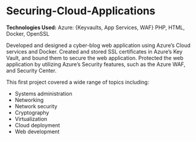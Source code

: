 # Securing-Cloud-Applications

**Technologies Used:** Azure: {Keyvaults, App Services, WAF}
                                PHP, HTML, Docker, OpenSSL

Developed and designed a cyber-blog web application using Azure’s Cloud services and Docker.
Created and stored SSL certificates in Azure’s Key Vault, and bound them to secure the web application.
Protected the web application by utilizing Azure’s Security features, such as the Azure WAF, and Security Center.

This first project covered a wide range of topics including: 
- Systems administration
- Networking
- Network security
- Cryptography
- Virtualization
- Cloud deployment
- Web development
